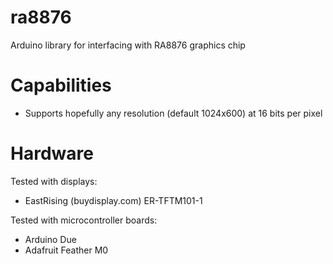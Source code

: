 # ra8876

Arduino library for interfacing with RA8876 graphics chip

# Capabilities

* Supports hopefully any resolution (default 1024x600) at 16 bits per pixel

# Hardware

Tested with displays:

* EastRising (buydisplay.com) ER-TFTM101-1

Tested with microcontroller boards:

* Arduino Due
* Adafruit Feather M0

